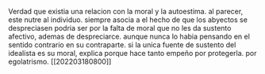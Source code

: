 Verdad que existia una relacion con la moral y la autoestima. al parecer, este nutre al individuo. siempre asocia a el hecho de que los abyectos se despreciasen podria ser por la falta de moral que no les da sustento afectivo, ademas de despreciarce. aunque nunca lo habia pensando en el sentido contrario en su contraparte.  si la unica fuente de sustento del idealista es su moral, explica porque hace tanto empeño por protegerla. por egolatrismo.
[[202203180800]]